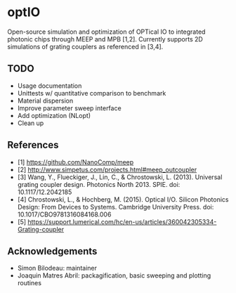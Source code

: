# optIO

Open-source simulation and optimization of OPTical IO to integrated photonic chips through MEEP and MPB [1,2]. Currently supports 2D simulations of grating couplers as referenced in [3,4].

## TODO

* Usage documentation
* Unittests w/ quantitative comparison to benchmark
* Material dispersion
* Improve parameter sweep interface
* Add optimization (NLopt)
* Clean up

## References

- [1] https://github.com/NanoComp/meep
- [2] http://www.simpetus.com/projects.html#meep_outcoupler
- [3] Wang, Y., Flueckiger, J., Lin, C., & Chrostowski, L. (2013). Universal grating coupler design. Photonics North 2013. SPIE. doi: 10.1117/12.2042185
- [4] Chrostowski, L., & Hochberg, M. (2015). Optical I/O. Silicon Photonics Design: From Devices to Systems. Cambridge University Press. doi: 10.1017/CBO9781316084168.006
- [5] https://support.lumerical.com/hc/en-us/articles/360042305334-Grating-coupler

## Acknowledgements

* Simon Bilodeau: maintainer
* Joaquin Matres Abril: packagification, basic sweeping and plotting routines
